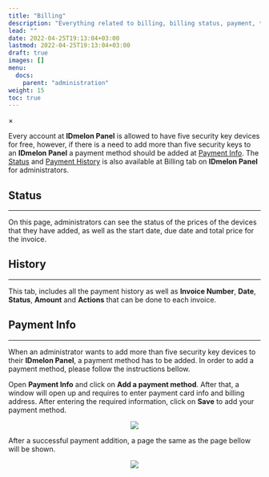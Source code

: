 ```yaml
---
title: "Billing"
description: "Everything related to billing, billing status, payment, total price, invoice, amount, history, actions"
lead: ""
date: 2022-04-25T19:13:04+03:00
lastmod: 2022-04-25T19:13:04+03:00
draft: true
images: []
menu:
  docs:
    parent: "administration"
weight: 15
toc: true
---
```


<div id="_modal" class="modal">
  <span class="close">&times;</span>
  <img class="modal-content" id="img01">
</div>

Every account at **IDmelon Panel** is allowed to have five security key devices for free, however, if there is a need to add more than five security keys to an **IDmelon Panel** a payment method should be added at [Payment Info](#payment-info). The [Status](#status) and [Payment History](#history) is also available at Billing tab on **IDmelon Panel** for administrators.

## Status

<hr class="hr-line">

On this page, administrators can see the status of the prices of the devices that they have added, as well as the start date, due date and total price for the invoice.

## History

<hr class="hr-line">

This tab, includes all the payment history as well as **Invoice Number**, **Date**, **Status**, **Amount** and **Actions** that
can be done to each invoice.

## Payment Info

<hr class="hr-line">

When an administrator wants to add more than five security key devices to their **IDmelon Panel**, a payment method has to be added. In order to add a payment method, please follow the instructions bellow.

<div class="step-row-container">
  <div class="step-column bullet-container">
        <div class="bullet"></div>
    </div>
  <div class="card-column">
    <div class="step-text" >
      <div class="card-body">
        <p> Open <span style="font-weight:bold">Payment Info</span> and click on <span style="font-weight:bold">Add a payment
        method</span>. After that, a window will open up and requires to enter payment card info and billing address. After
        entering the required information, click on <span style="font-weight:bold">Save</span> to add your payment method.
        </p>
      </div>
    </div>
  </div>
</div>

<div align="center">
    <img src="/images/vendor/Panel/billing/1.png" class="doc-img-frame">
</div>

<div class="step-row-container">
  <div class="step-column bullet-container">
        <div class="bullet"></div>
    </div>
  <div class="card-column">
    <div class="step-text" >
      <div class="card-body">
        <p>After a successful payment addition, a page the same as the page bellow will be shown.</p>
      </div>
    </div>
  </div>
</div>

<div align="center">
    <img src="/images/vendor/Panel/billing/2.png" class="doc-img-frame">
</div>
